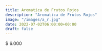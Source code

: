 ```yaml
---
title: Aromatica de Frutos Rojos
description: "Aromatica de Frutos Rojos"
image: "/images/a_r.jpg"
date: 2022-07-02T06:00:00+00:00
draft: false
---
```


$ 6.000
